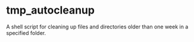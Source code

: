 # tmp_autocleanup
 A shell script for cleaning up files and directories older than one week in a specified folder. 

